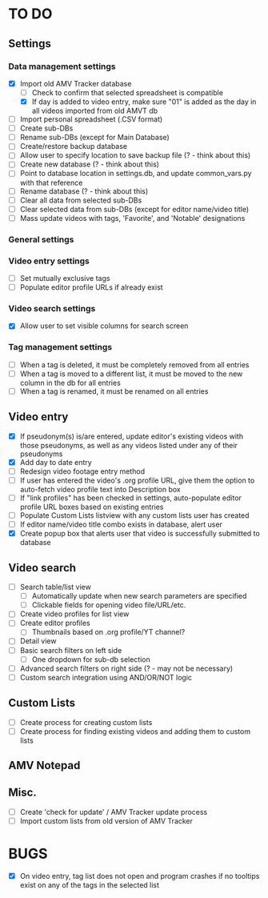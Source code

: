 # TO DO
## Settings
### Data management settings  
- [x] Import old AMV Tracker database  
  - [ ] Check to confirm that selected spreadsheet is compatible
  - [x] If day is added to video entry, make sure "01" is added as the day in all videos imported from old AMVT db
- [ ] Import personal spreadsheet (.CSV format)  
- [ ] Create sub-DBs
- [ ] Rename sub-DBs (except for Main Database)  
- [ ] Create/restore backup database  
- [ ] Allow user to specify location to save backup file (? - think about this)  
- [ ] Create new database (? - think about this)  
- [ ] Point to database location in settings.db, and update common_vars.py with that reference  
- [ ] Rename database (? - think about this)  
- [ ] Clear all data from selected sub-DBs  
- [ ] Clear selected data from sub-DBs (except for editor name/video title)  
- [ ] Mass update videos with tags, 'Favorite', and 'Notable' designations
	
### General settings

### Video entry settings
- [ ] Set mutually exclusive tags
- [ ] Populate editor profile URLs if already exist

### Video search settings
- [x] Allow user to set visible columns for search screen

### Tag management settings  
- [ ] When a tag is deleted, it must be completely removed from all entries  
- [ ] When a tag is moved to a different list, it must be moved to the new column in the db for all entries  
- [ ] When a tag is renamed, it must be renamed on all entries
	
## Video entry
- [x] If pseudonym(s) is/are entered, update editor's existing videos with those pseudonyms, as well as any videos listed under any of their pseudonyms
- [x] Add day to date entry
- [ ] Redesign video footage entry method
- [ ] If user has entered the video's .org profile URL, give them the option to auto-fetch video profile text into Description box
- [ ] If "link profiles" has been checked in settings, auto-populate editor profile URL boxes based on existing entries
- [ ] Populate Custom Lists listview with any custom lists user has created
- [ ] If editor name/video title combo exists in database, alert user
- [x] Create popup box that alerts user that video is successfully submitted to database

## Video search
- [ ] Search table/list view  
  - [ ] Automatically update when new search parameters are specified
  - [ ] Clickable fields for opening video file/URL/etc.
- [ ] Create video profiles for list view  
- [ ] Create editor profiles
  - [ ] Thumbnails based on .org profile/YT channel?
- [ ] Detail view  
- [ ] Basic search filters on left side  
  - [ ] One dropdown for sub-db selection  
- [ ] Advanced search filters on right side (? - may not be necessary)  
- [ ] Custom search integration using AND/OR/NOT logic  

## Custom Lists
- [ ] Create process for creating custom lists
- [ ] Create process for finding existing videos and adding them to custom lists

## AMV Notepad

## Misc.  
- [ ] Create 'check for update' / AMV Tracker update process
- [ ] Import custom lists from old version of AMV Tracker

# BUGS  
- [x] On video entry, tag list does not open and program crashes if no tooltips exist on any of the tags in the selected list
	
